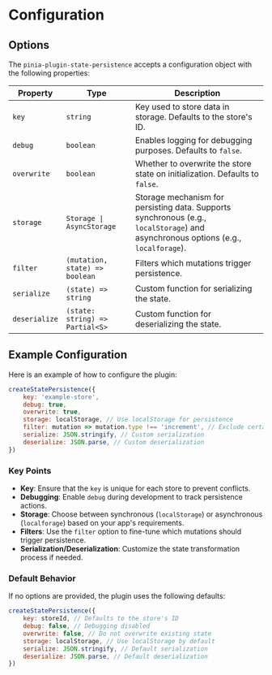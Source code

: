 # Configuration

## Options

The `pinia-plugin-state-persistence` accepts a configuration object with the following properties:

| Property        | Type                                | Description                                                                 |
|-----------------|-------------------------------------|-----------------------------------------------------------------------------|
| `key`           | `string`                            | Key used to store data in storage. Defaults to the store's ID.             |
| `debug`         | `boolean`                          | Enables logging for debugging purposes. Defaults to `false`.               |
| `overwrite`     | `boolean`                          | Whether to overwrite the store state on initialization. Defaults to `false`.|
| `storage`       | `Storage \| AsyncStorage`            | Storage mechanism for persisting data. Supports synchronous (e.g., `localStorage`) and asynchronous options (e.g., `localforage`). |
| `filter`        | `(mutation, state) => boolean`     | Filters which mutations trigger persistence.                               |
| `serialize`     | `(state) => string`                | Custom function for serializing the state.                                 |
| `deserialize`   | `(state: string) => Partial<S>`    | Custom function for deserializing the state.                               |

## Example Configuration

Here is an example of how to configure the plugin:

```javascript
createStatePersistence({
	key: 'example-store',
	debug: true,
	overwrite: true,
	storage: localStorage, // Use localStorage for persistence
	filter: mutation => mutation.type !== 'increment', // Exclude certain mutations
	serialize: JSON.stringify, // Custom serialization
	deserialize: JSON.parse, // Custom deserialization
})
```

### Key Points

- **Key**: Ensure that the `key` is unique for each store to prevent conflicts.
- **Debugging**: Enable `debug` during development to track persistence actions.
- **Storage**: Choose between synchronous (`localStorage`) or asynchronous (`localforage`) based on your app's requirements.
- **Filters**: Use the `filter` option to fine-tune which mutations should trigger persistence.
- **Serialization/Deserialization**: Customize the state transformation process if needed.

### Default Behavior

If no options are provided, the plugin uses the following defaults:

```javascript
createStatePersistence({
	key: storeId, // Defaults to the store's ID
	debug: false, // Debugging disabled
	overwrite: false, // Do not overwrite existing state
	storage: localStorage, // Use localStorage by default
	serialize: JSON.stringify, // Default serialization
	deserialize: JSON.parse, // Default deserialization
})
```
